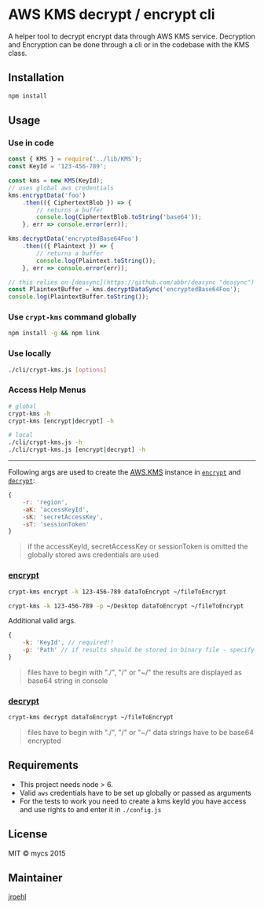 # AWS KMS decrypt / encrypt cli

A helper tool to decrypt encrypt data through AWS KMS service. Decryption and Encryption can be done through a cli or in the codebase with the KMS class.

## Installation

```bash
npm install
```

## Usage

### Use in code

```javascript
const { KMS } = require('../lib/KMS');
const KeyId = '123-456-789';

const kms = new KMS(KeyId);
// uses global aws credentials
kms.encryptData('foo')
    .then(({ CiphertextBlob }) => {
        // returns a buffer
        console.log(CiphertextBlob.toString('base64'));
    }, err => console.error(err));

kms.decryptData('encryptedBase64Foo')
    .then(({ Plaintext }) => {
        // returns a buffer
        console.log(Plaintext.toString());
    }, err => console.error(err));

// this relies on [deasync](https://github.com/abbr/deasync "deasync") package and is in an experimental state
const PlaintextBuffer = kms.decryptDataSync('encryptedBase64Foo');
console.log(PlaintextBuffer.toString());
```

### Use `crypt-kms` command globally
```bash
npm install -g && npm link
```

### Use locally
```bash
./cli/crypt-kms.js [options]
```

### Access Help Menus

```bash
# global
crypt-kms -h
crypt-kms [encrypt|decrypt] -h

# local
./cli/crypt-kms.js -h
./cli/crypt-kms.js [encrypt|decrypt] -h
```
___

Following args are used to create the [AWS.KMS](http://docs.aws.amazon.com/AWSJavaScriptSDK/latest/AWS/KMS.html#constructor-property "AWS.KMS") instance in [`encrypt`](#encrypt) and [`decrypt`](#decrypt):

```javascript
{
    -r: 'region',
    -aK: 'accessKeyId',
    -sK: 'secretAccessKey',
    -sT: 'sessionToken'
}
```

> if the accessKeyId, secretAccessKey or sessionToken is omitted the globally stored aws credentials are used

<a name="encrypt"></a>
### [encrypt](http://docs.aws.amazon.com/AWSJavaScriptSDK/latest/AWS/KMS.html#encrypt-property "encrypt aws docu")

```bash
crypt-kms encrypt -k 123-456-789 dataToEncrypt ~/fileToEncrypt

crypt-kms -k 123-456-789 -p ~/Desktop dataToEncrypt ~/fileToEncrypt
```

Additional valid args.
```javascript
{
    -k: 'KeyId', // required!!
    -p: 'Path' // if results should be stored in binary file - specify path
}
```

> files have to begin with "./", "/" or "~/"
> the results are displayed as base64 string in console

<a name="decrypt"></a>
### [decrypt](http://docs.aws.amazon.com/AWSJavaScriptSDK/latest/AWS/KMS.html#decrypt-property "decrypt aws docu")

```bash
crypt-kms decrypt dataToEncrypt ~/fileToEncrypt
```
> files have to begin with "./", "/" or "~/"
> data strings have to be base64 encrypted

## Requirements

- This project needs node > 6.
- Valid `aws` credentials have to be set up globally or passed as arguments
- For the tests to work you need to create a kms keyId you have access and use rights to and enter it in `./config.js`

## License
MIT
© mycs 2015

## Maintainer
[jroehl](https://github.com/jroehl "jroehl")
